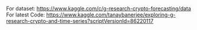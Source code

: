 For dataset: https://www.kaggle.com/c/g-research-crypto-forecasting/data
For latest Code: https://www.kaggle.com/tanaybanerjee/exploring-g-research-crypto-and-time-series?scriptVersionId=86220117
